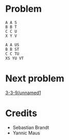 # Problem

    A A S
    B B T
    C C U
    X Y V

    A A US
    B B ST
    C C TU
    XS YU VT

# Next problem

[3-3-9/unnamed1](unnamed1.md)

# Credits

- Sebastian Brandt
- Yannic Maus
